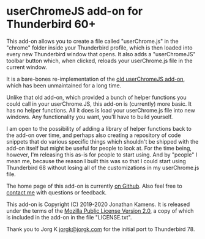 userChromeJS add-on for Thunderbird 60+
=======================================

This add-on allows you to create a file called "userChrome.js" in the "chrome" folder inside your Thunderbird profile, which is then loaded into every new Thunderbird window that opens. It also adds a "userChromeJS" toolbar button which, when clicked, reloads your userChrome.js file in the current window.

It is a bare-bones re-implementation of the [old userChromeJS add-on](http://userchromejs.mozdev.org/), which has been unmaintained for a long time.

Unlike that old add-on, which provided a bunch of helper functions you could call in your userChrome.JS, this add-on is (currently) more basic. It has no helper functions. All it does is load your userChrome.js file into new windows. Any functionality you want, you'll have to build yourself.

I am open to the possibility of adding a library of helper functions back to the add-on over time, and perhaps also creating a repository of code snippets that do various specific things which shouldn't be shipped with the add-on itself but might be useful for people to look at. For the time being, however, I'm releasing this as-is for people to start using. And by "people" I mean me, because the reason I built this was so that I could start using Thunderbird 68 without losing all of the customizations in my userChrome.js file.

The home page of this add-on is currently [on Github](https://github.com/jikamens/userChromeJS). Also feel free to [contact me](mailto:jik@kamens.us) with questions or feedback.

This add-on is Copyright (C) 2019-2020 Jonathan Kamens. It is released under the terms of the [Mozilla Public License Version 2.0](LICENSE.txt), a copy of which is included in the add-on in the file "LICENSE.txt".

Thank you to Jorg K <jorgk@jorgk.com> for the initial port to Thunderbird 78.
